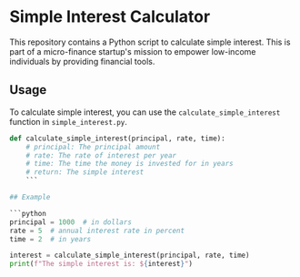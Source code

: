 # Simple Interest Calculator

This repository contains a Python script to calculate simple interest. This is part of a micro-finance startup's mission to empower low-income individuals by providing financial tools.

## Usage

To calculate simple interest, you can use the `calculate_simple_interest` function in `simple_interest.py`.

```python
def calculate_simple_interest(principal, rate, time):
    # principal: The principal amount
    # rate: The rate of interest per year
    # time: The time the money is invested for in years
    # return: The simple interest
    ```

## Example

```python
principal = 1000  # in dollars
rate = 5  # annual interest rate in percent
time = 2  # in years

interest = calculate_simple_interest(principal, rate, time)
print(f"The simple interest is: ${interest}")
